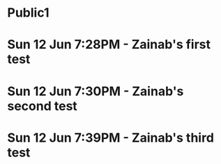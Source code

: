 # Public1

# Sun 12 Jun 7:28PM - Zainab's first test
# Sun 12 Jun 7:30PM - Zainab's second test
# Sun 12 Jun 7:39PM - Zainab's third test

